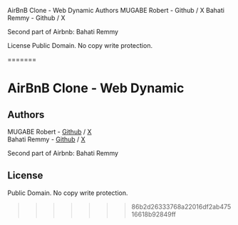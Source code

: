 
AirBnB Clone - Web Dynamic
Authors
MUGABE Robert - Github / X
Bahati Remmy - Github / X

Second part of Airbnb: Bahati Remmy

License
Public Domain. No copy write protection.











































































































































=======
# AirBnB Clone - Web Dynamic

## Authors
MUGABE Robert - [Github](https://github.com/mugabe-rob) / [X](https://twitter.com/mugaberobertson)  
Bahati Remmy - [Github](https://github.com/BaRemy) / [X](https://twitter.com/@bahati_remmy)

Second part of Airbnb: Bahati Remmy

## License
Public Domain. No copy write protection. 
>>>>>>> 86b2d26333768a22016df2ab47516618b92849ff

